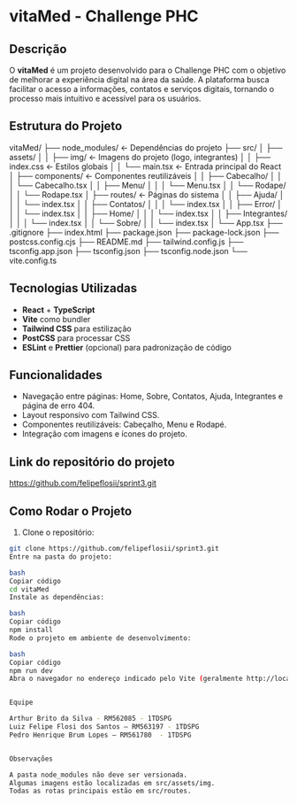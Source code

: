 # vitaMed - Challenge PHC

## Descrição

O **vitaMed** é um projeto desenvolvido para o Challenge PHC com o objetivo de melhorar a experiência digital na área da saúde. A plataforma busca facilitar o acesso a informações, contatos e serviços digitais, tornando o processo mais intuitivo e acessível para os usuários.


## Estrutura do Projeto

vitaMed/
├── node_modules/ <- Dependências do projeto
├── src/
│ ├── assets/
│ │ ├── img/ <- Imagens do projeto (logo, integrantes)
│ │ ├── index.css <- Estilos globais
│ │ └── main.tsx <- Entrada principal do React
│ ├── components/ <- Componentes reutilizáveis
│ │ ├── Cabecalho/
│ │ │ └── Cabecalho.tsx
│ │ ├── Menu/
│ │ │ └── Menu.tsx
│ │ └── Rodape/
│ │ └── Rodape.tsx
│ ├── routes/ <- Páginas do sistema
│ │ ├── Ajuda/
│ │ │ └── index.tsx
│ │ ├── Contatos/
│ │ │ └── index.tsx
│ │ ├── Error/
│ │ │ └── index.tsx
│ │ ├── Home/
│ │ │ └── index.tsx
│ │ ├── Integrantes/
│ │ │ └── index.tsx
│ │ └── Sobre/
│ │ └── index.tsx
│ └── App.tsx
├── .gitignore
├── index.html
├── package.json
├── package-lock.json
├── postcss.config.cjs
├── README.md
├── tailwind.config.js
├── tsconfig.app.json
├── tsconfig.json
├── tsconfig.node.json
└── vite.config.ts


## Tecnologias Utilizadas

- **React** + **TypeScript**  
- **Vite** como bundler  
- **Tailwind CSS** para estilização  
- **PostCSS** para processar CSS  
- **ESLint** e **Prettier** (opcional) para padronização de código  


## Funcionalidades

- Navegação entre páginas: Home, Sobre, Contatos, Ajuda, Integrantes e página de erro 404.  
- Layout responsivo com Tailwind CSS.  
- Componentes reutilizáveis: Cabeçalho, Menu e Rodapé.  
- Integração com imagens e ícones do projeto.  

## Link do repositório do projeto

https://github.com/felipeflosii/sprint3.git

## Como Rodar o Projeto

1. Clone o repositório:
```bash
git clone https://github.com/felipeflosii/sprint3.git
Entre na pasta do projeto:

bash
Copiar código
cd vitaMed
Instale as dependências:

bash
Copiar código
npm install
Rode o projeto em ambiente de desenvolvimento:

bash
Copiar código
npm run dev
Abra o navegador no endereço indicado pelo Vite (geralmente http://localhost:5173).


Equipe

Arthur Brito da Silva - RM562085 - 1TDSPG
Luiz Felipe Flosi dos Santos — RM563197 - 1TDSPG
Pedro Henrique Brum Lopes — RM561780  - 1TDSPG


Observações

A pasta node_modules não deve ser versionada.
Algumas imagens estão localizadas em src/assets/img.
Todas as rotas principais estão em src/routes.